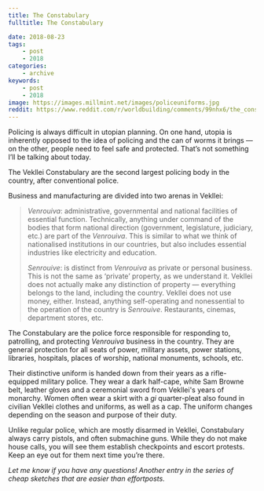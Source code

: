 ```yaml
---
title: The Constabulary
fulltitle: The Constabulary

date: 2018-08-23
tags:
    - post
    - 2018
categories:
    - archive
keywords:
    - post
    - 2018
image: https://images.millmint.net/images/policeuniforms.jpg
reddit: https://www.reddit.com/r/worldbuilding/comments/99nhx6/the_constabulary/
---
```


Policing is always difficult in utopian planning. On one hand, utopia is inherently opposed to the idea of policing and the can of worms it brings  —  on the other, people need to feel safe and protected. That’s not something I’ll be talking about today.

The Vekllei Constabulary are the second largest policing body in the country, after conventional police.

Business and manufacturing are divided into two arenas in Vekllei:

>*Venrouiva*: administrative, governmental and national facilities of essential function. Technically, anything under command of the bodies that form national direction (government, legislature, judiciary, etc.) are part of the *Venrouiva*. This is similar to what we think of nationalised institutions in our countries, but also includes essential industries like electricity and education.
>
>*Senrouive*: is distinct from *Venrouiva* as private or personal business. This is not the same as ‘private’ property, as we understand it. Vekllei does not actually make any distinction of property  —  everything belongs to the land, including the country. Vekllei does not use money, either. Instead, anything self-operating and nonessential to the operation of the country is *Senrouive*. Restaurants, cinemas, department stores, etc.

The Constabulary are the police force responsible for responding to, patrolling, and protecting *Venrouiva* business in the country. They are general protection for all seats of power, military assets, power stations, libraries, hospitals, places of worship, national monuments, schools, etc.

Their distinctive uniform is handed down from their years as a rifle-equipped military police. They wear a dark half-cape, white Sam Browne belt, leather gloves and a ceremonial sword from Vekllei's years of monarchy. Women often wear a skirt with a *gi* quarter-pleat also found in civilian Vekllei clothes and uniforms, as well as a cap. The uniform changes depending on the season and purpose of their duty.

Unlike regular police, which are mostly disarmed in Vekllei, Constabulary always carry pistols, and often submachine guns. While they do not make house calls, you will see them establish checkpoints and escort protests. Keep an eye out for them next time you’re there.

*Let me know if you have any questions! Another entry in the series of cheap sketches that are easier than effortposts.*
